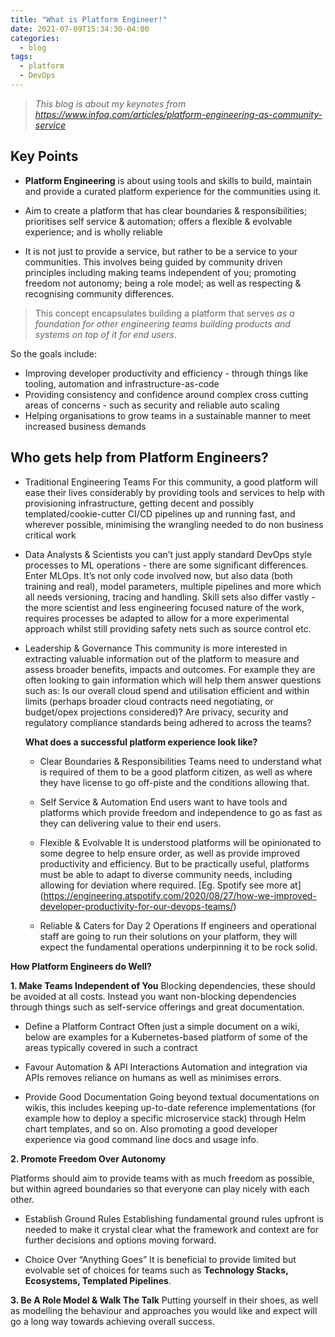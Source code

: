```yaml
---
title: "What is Platform Engineer!"
date: 2021-07-09T15:34:30-04:00
categories:
  - blog
tags:
  - platform
  - DevOps
---
```

> *This blog is about my keynotes from <https://www.infoq.com/articles/platform-engineering-as-community-service>*
## Key Points
- **Platform Engineering** is about using tools and skills to build, maintain and provide a curated platform experience for the communities using it.


- Aim to create a platform that has clear boundaries & responsibilities; prioritises self service & automation; offers a flexible & evolvable experience; and is wholly reliable
- It is not just to provide a service, but rather to be a service to your communities. This involves being guided by community driven principles including making teams independent of you; promoting freedom not autonomy; being a role model; as well as respecting & recognising community differences.

> This concept encapsulates building a platform that serves *as a foundation for other engineering teams building products and systems on top of it for end users*.

So the goals include:
- Improving developer productivity and efficiency - through things like tooling, automation and infrastructure-as-code 
- Providing consistency and confidence around complex cross cutting areas of concerns - such as security and reliable auto scaling 
- Helping organisations to grow teams in a sustainable manner to meet increased business demands 

## Who gets help from Platform Engineers?
- Traditional Engineering Teams 
  For this community, a good platform will ease their lives considerably by providing tools and services to help with provisioning infrastructure, getting decent and possibly templated/cookie-cutter CI/CD pipelines up and running fast, and wherever possible, minimising the wrangling needed to do non business critical work
- Data Analysts & Scientists 
  you can’t just apply standard DevOps style processes to ML operations - there are some significant differences. Enter MLOps. It’s not only code involved now, but also data (both training and real), model parameters, multiple pipelines and more which all needs versioning, tracing and handling. Skill sets also differ vastly - the more scientist and less engineering focused nature of the work, requires processes be adapted to allow for a more experimental approach whilst still providing safety nets such as source control etc.
- Leadership & Governance
  This community is more interested in extracting valuable information out of the platform to measure and assess broader benefits, impacts and outcomes. For example they are often looking to gain information which will help them answer questions such as: Is our overall cloud spend and utilisation efficient and within limits (perhaps broader cloud contracts need negotiating, or budget/opex projections considered)? Are privacy, security and regulatory compliance standards being adhered to across the teams?

  **What does a successful platform experience look like?**

  - Clear Boundaries & Responsibilities
    Teams need to understand what is required of them to be a good platform citizen, as well as where they have license to go off-piste and the conditions allowing that. 

  - Self Service & Automation
    End users want to have tools and platforms which provide freedom and independence to go as fast as they can delivering value to their end users.
  
  - Flexible & Evolvable
    It is understood platforms will be opinionated to some degree to help ensure order, as well as provide improved productivity and efficiency. But to be practically useful, platforms must be able to adapt to diverse community needs, including allowing for deviation where required. [Eg. Spotify see more at] (https://engineering.atspotify.com/2020/08/27/how-we-improved-developer-productivity-for-our-devops-teams/) 

  -  Reliable & Caters for Day 2 Operations
    If engineers and operational staff are going to run their solutions on your platform, they will expect the fundamental operations underpinning it to be rock solid. 

 **How Platform Engineers do Well?**

  **1. Make Teams Independent of You**
    Blocking dependencies, these should be avoided at all costs.  Instead you want non-blocking dependencies through things such as self-service offerings and great documentation.

  - Define a Platform Contract 
    Often just a simple document on a wiki, below are examples for a Kubernetes-based platform of some of the areas typically covered in such a contract

  - Favour Automation & API Interactions 
    Automation and integration via APIs removes reliance on humans as well as minimises errors.

  - Provide Good Documentation
    Going beyond textual documentations on wikis, this includes keeping up-to-date reference implementations (for example how to deploy a specific microservice stack) through Helm chart templates, and so on. Also promoting a good developer experience via good command line docs and usage info.

  **2. Promote Freedom Over Autonomy** 

  Platforms should aim to provide teams with as much freedom as possible, but within agreed boundaries so that everyone can play nicely with each other.

  - Establish Ground Rules
    Establishing fundamental ground rules upfront is needed to make it crystal clear what the framework and context are for further decisions and options moving forward.
  
  - Choice Over “Anything Goes” 
    It is beneficial to provide limited but evolvable set of choices for teams such as **Technology Stacks, Ecosystems, Templated Pipelines**. 

  **3. Be A Role Model & Walk The Talk**
    Putting yourself in their shoes, as well as modelling the behaviour and approaches you would like and expect will go a long way towards achieving overall success.
